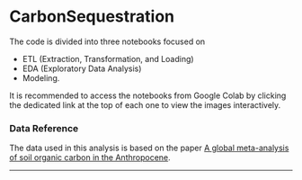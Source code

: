# CarbonSequestration

The code is divided into three notebooks focused on 
* ETL (Extraction, Transformation, and Loading)
* EDA (Exploratory Data Analysis)
* Modeling. 

It is recommended to access the notebooks from Google Colab by clicking the dedicated link at the top of each one to view the images interactively.

### Data Reference

The data used in this analysis is based on the paper [A global meta-analysis of soil organic carbon in the Anthropocene](https://www.nature.com/articles/s41467-023-39338-z).

---
